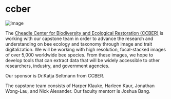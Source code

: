 # ccber
![Image](logo.jpg)

The [Cheadle Center for Biodiversity and Ecological Restoration (CCBER)](https://www.ccber.ucsb.edu/) is working with our capstone team in order to 
advance the research and understanding on bee ecology and taxonomy through image and trait digitalization. We will be working with high resolution, focal-stacked images of over 5,000 worldwide bee species. From these images, we hope to develop tools that can extract data that will be widely accessible to other researchers, industry, and government agencies. 

Our sponsor is Dr.Katja Seltmann from CCBER. 

The capstone team consists of Harper Klauke, Harleen Kaur, Jonathan Wong-Lau, and Nick Alexander. Our faculty mentorr is Joshua Bang.

